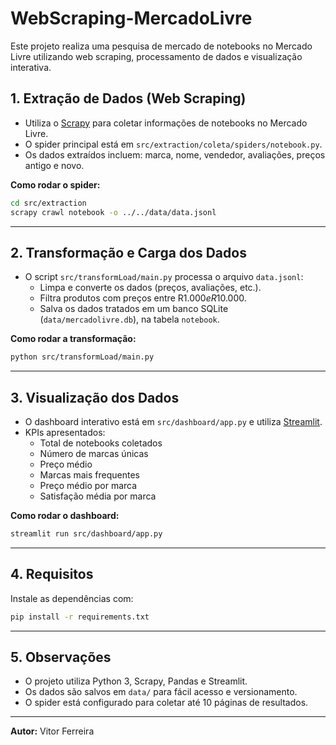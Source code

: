 # WebScraping-MercadoLivre

Este projeto realiza uma pesquisa de mercado de notebooks no Mercado Livre utilizando web scraping, processamento de dados e visualização interativa.

## 1. Extração de Dados (Web Scraping)

- Utiliza o [Scrapy](https://scrapy.org/) para coletar informações de notebooks no Mercado Livre.
- O spider principal está em `src/extraction/coleta/spiders/notebook.py`.
- Os dados extraídos incluem: marca, nome, vendedor, avaliações, preços antigo e novo.

**Como rodar o spider:**
```sh
cd src/extraction
scrapy crawl notebook -o ../../data/data.jsonl
```

---

## 2. Transformação e Carga dos Dados

- O script `src/transformLoad/main.py` processa o arquivo `data.jsonl`:
  - Limpa e converte os dados (preços, avaliações, etc.).
  - Filtra produtos com preços entre R$1.000 e R$10.000.
  - Salva os dados tratados em um banco SQLite (`data/mercadolivre.db`), na tabela `notebook`.

**Como rodar a transformação:**
```sh
python src/transformLoad/main.py
```

---

## 3. Visualização dos Dados

- O dashboard interativo está em `src/dashboard/app.py` e utiliza [Streamlit](https://streamlit.io/).
- KPIs apresentados:
  - Total de notebooks coletados
  - Número de marcas únicas
  - Preço médio
  - Marcas mais frequentes
  - Preço médio por marca
  - Satisfação média por marca

**Como rodar o dashboard:**
```sh
streamlit run src/dashboard/app.py
```

---

## 4. Requisitos

Instale as dependências com:
```sh
pip install -r requirements.txt
```

---

## 5. Observações

- O projeto utiliza Python 3, Scrapy, Pandas e Streamlit.
- Os dados são salvos em `data/` para fácil acesso e versionamento.
- O spider está configurado para coletar até 10 páginas de resultados.

---

**Autor:** Vitor Ferreira


